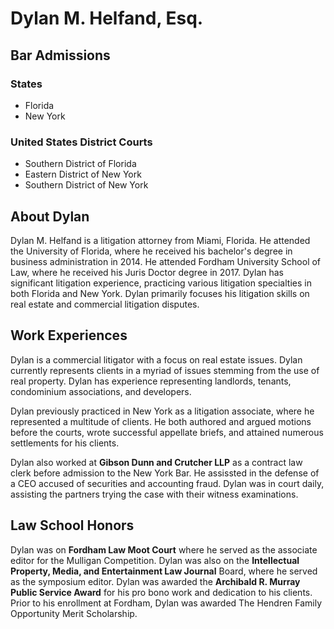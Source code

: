 # **Dylan M. Helfand, Esq.**

## Bar Admissions
### States
- Florida 
- New York
 
### United States District Courts
- Southern District of Florida 
- Eastern District of New York 
- Southern District of New York  
  
## About Dylan

Dylan M. Helfand is a litigation attorney from Miami, Florida. He attended the University of Florida, where he received his bachelor's degree in business administration in 2014. He attended Fordham University School of Law, where he received his Juris Doctor degree in 2017. Dylan has significant litigation experience, practicing various litigation specialties in both Florida and New York. Dylan primarily focuses his litigation skills on real estate and commercial litigation disputes.

## Work Experiences

Dylan is a commercial litigator with a focus on real estate issues. Dylan currently represents clients in a myriad of issues stemming from the use of real property. Dylan has experience representing landlords, tenants, condominium associations, and developers. 

Dylan previously practiced in New York as a litigation associate, where he represented a multitude of clients. He both authored and argued motions before the courts, wrote successful appellate briefs, and attained numerous settlements for his clients. 

Dylan also worked at **Gibson Dunn and Crutcher LLP** as a contract law clerk before admission to the New York Bar. He assissted in the defense of a CEO accused of securities and accounting fraud. Dylan was in court daily, assisting the partners trying the case with their witness examinations. 

## Law School Honors

Dylan was on **Fordham Law Moot Court** where he served as the associate editor for the Mulligan Competition. Dylan was also on the **Intellectual Property, Media, and Entertainment Law Journal** Board, where he served as the symposium editor. Dylan was awarded the **Archibald R. Murray Public Service Award** for his pro bono work and dedication to his clients. Prior to his enrollment at Fordham, Dylan was awarded The Hendren Family Opportunity Merit Scholarship.




